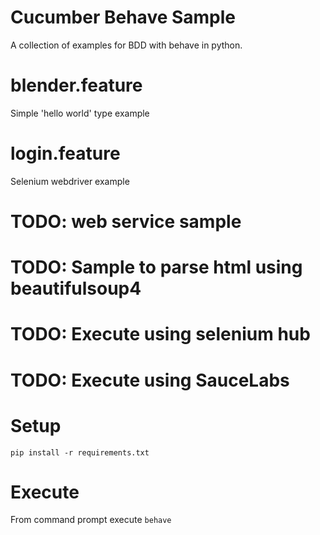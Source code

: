 # Cucumber Behave Sample
A collection of examples for BDD with behave in python.

# blender.feature
Simple 'hello world' type example

# login.feature
Selenium webdriver example

# TODO: web service sample

# TODO: Sample to parse html using beautifulsoup4

# TODO: Execute using selenium hub

# TODO: Execute using SauceLabs

# Setup
```pip install -r requirements.txt```

# Execute

From command prompt execute ```behave```
